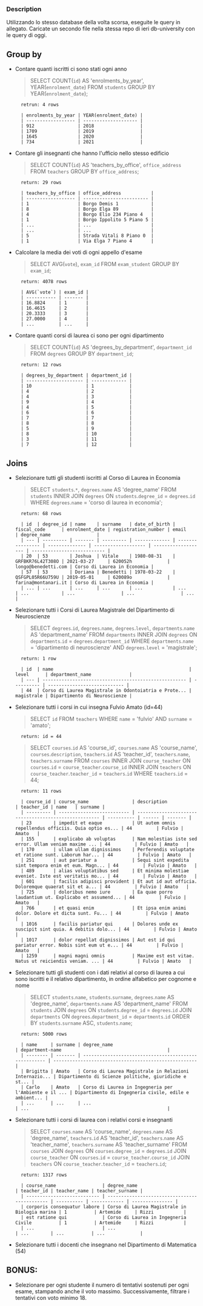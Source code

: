 ### Description

Utilizzando lo stesso database della volta scorsa, eseguite le query in allegato.
Caricate un secondo file nella stessa repo di ieri db-university con le query di oggi.


## Group by

- Contare quanti iscritti ci sono stati ogni anno

    > SELECT COUNT(`id`) AS 'enrolments_by_year', YEAR(`enrolment_date`) 
        FROM `students` 
        GROUP BY YEAR(`enrolment_date`);

        retrun: 4 rows

        | enrolments_by_year | YEAR(enrolment_date) |
        | ------------------ | -------------------- |
        | 912                | 2018                 |
        | 1709               | 2019                 |
        | 1645               | 2020                 |
        | 734                | 2021                 |


- Contare gli insegnanti che hanno l'ufficio nello stesso edificio

    > SELECT COUNT(`id`) AS 'teachers_by_office', `office_address`
        FROM `teachers`
        GROUP BY `office_address`;

        return: 29 rows

        | teachers_by_office | office_address           |
        | ------------------ | ------------------------ |
        | 1                  | Borgo Demis 1            |
        | 8                  | Borgo Elga 89            |
        | 4                  | Borgo Elio 234 Piano 4   |
        | 1                  | Borgo Ippolito 5 Piano 5 |
        | ...                | ...                      |
        | ...                | ...                      |
        | 5                  | Strada Vitali 8 Piano 0  |
        | 1                  | Via Elga 7 Piano 4       |


- Calcolare la media dei voti di ogni appello d'esame

    > SELECT AVG(`vote`), `exam_id` 
        FROM `exam_student` 
        GROUP BY `exam_id`;

        return: 4078 rows

        | AVG(`vote`) | exam_id |
        | ----------- | ------- |
        | 16.8824     | 1       |
        | 16.4615     | 2       |
        | 20.3333     | 3       |
        | 27.0000     | 4       |
        | ...         | ...     |


- Contare quanti corsi di laurea ci sono per ogni dipartimento

    > SELECT COUNT(`id`) AS 'degrees_by_department', `department_id`
        FROM `degrees`
        GROUP BY `department_id`;

        return: 12 rows

        | degrees_by_department | department_id |
        | --------------------- | ------------- |
        | 10                    | 1             |
        | 4                     | 2             |
        | 4                     | 3             |
        | 9                     | 4             |
        | 4                     | 5             |
        | 6                     | 6             |
        | 7                     | 7             |
        | 8                     | 8             |
        | 5                     | 9             |
        | 8                     | 10            |
        | 3                     | 11            |
        | 7                     | 12            |


## Joins

- Selezionare tutti gli studenti iscritti al Corso di Laurea in Economia

    > SELECT `students`.`*`, `degrees`.`name` AS 'degree_name' 
        FROM `students` 
        INNER JOIN `degrees` 
        ON `students`.`degree_id` = `degrees`.`id` 
        WHERE `degrees`.`name` = 'corso di laurea in economia';

        return: 68 rows

        | id  | degree_id | name    | surname   | date_of_birth | fiscal_code      | enrolment_date | registration_number | email               | degree_name                 |
        | --- | --------- | ------- | --------- | ------------- | ---------------- | -------------- | ------------------- | ------------------- | --------------------------- |
        | 20  | 53        | Joshua  | Vitale    | 1980-08-31    | GRFBKR76L42T308O | 2021-03-27     | 620052h             | longo@benedetti.com | Corso di Laurea in Economia |
        | 57  | 53        | Doriana | Benedetti | 1978-03-22    | QSFGPL05R66U759U | 2019-05-01     | 620089o             | farina@montanari.it | Corso di Laurea in Economia |
        | ... | ...       | ...     | ...       | ...           | ...              | ...            | ...                 | ...                 | ...                         |


- Selezionare tutti i Corsi di Laurea Magistrale del Dipartimento di Neuroscienze

    > SELECT `degrees`.`id`, `degrees`.`name`, `degrees`.`level`, `departments`.`name` AS 'department_name' 
        FROM `departments` 
        INNER JOIN `degrees` 
        ON `departments`.`id` = `degrees`.`department_id` 
        WHERE `departments`.`name` = 'dipartimento di neuroscienze' 
        AND `degrees`.`level` = 'magistrale';

        return: 1 row

        | id  | name                                                  | level      | department_name              |
        | --- | ----------------------------------------------------- | ---------- | ---------------------------- |
        | 44  | Corso di Laurea Magistrale in Odontoiatria e Prote... | magistrale | Dipartimento di Neuroscienze |


- Selezionare tutti i corsi in cui insegna Fulvio Amato (id=44)

    > SELECT `id` FROM `teachers` WHERE `name` = 'fulvio' AND `surname` = 'amato'; <!-- to check the teacher's id -->
        
        return: id = 44

    > SELECT `courses`.`id` AS 'course_id', `courses`.`name` AS 'course_name', `courses`.`description`, `teachers`.`id` AS 'teacher_id', `teachers`.`name`, `teachers`.`surname`
        FROM `courses` 
        INNER JOIN `course_teacher` 
        ON `courses`.`id` = `course_teacher`.`course_id` 
        INNER JOIN `teachers` 
        ON `course_teacher`.`teacher_id` = `teachers`.`id`
        WHERE `teachers`.`id` = 44;

        return: 11 rows

        | course_id	| course_name                | description                                           | teacher_id | name   | surname |
        | ---------	| -------------------------- | ----------------------------------------------------- | ---------- | ------ | ------- |
        | 23        | impedit et eaque           | Ut autem omnis repellendus officiis. Quia optio es... | 44         | Fulvio | Amato   |
        | 155       | explicabo ab voluptas      | Nam molestias iste sed error. Ullam veniam maxime ... | 44         | Fulvio | Amato   |
        | 170       | ullam ullam dignissimos    | Perferendis voluptate et ratione sunt. Laborum har... | 44         | Fulvio | Amato   |
        | 251       | aut pariatur a             | Sequi sint expedita sint tempora enim et eum. Magn... | 44         | Fulvio | Amato   |
        | 489       | alias voluptatibus sed     | Et minima molestiae eveniet. Iste est veritatis mo... | 44         | Fulvio | Amato   |
        | 601       | facilis adipisci provident | Et aut id aut officia. Doloremque quaerat sit et a... | 44         | Fulvio | Amato   |
        | 725       | doloribus nemo iure        | Ea quae porro laudantium ut. Explicabo et assumend... | 44         | Fulvio | Amato   |
        | 766       | et quasi enim              | Et ipsa enim animi dolor. Dolore et dicta sunt. Fu... | 44         | Fulvio | Amato   |
        | 1016      | facilis pariatur qui       | Dolores unde ex suscipit sint quia. A debitis dolo... | 44         | Fulvio | Amato   |
        | 1017      | dolor repellat dignissimos | Aut est id qui pariatur error. Nobis sint eum ut e... | 44         | Fulvio | Amato   |
        | 1259      | magni magni omnis          | Maxime est est vitae. Natus ut reiciendis veniam. ... | 44         | Fulvio | Amato   |


- Selezionare tutti gli studenti con i dati relativi al corso di laurea a cui sono iscritti e il relativo dipartimento, in ordine alfabetico per cognome e nome

    > SELECT `students`.`name`, `students`.`surname`, `degrees`.`name` AS 'degree_name', `departments`.`name` AS 'department_name'
        FROM `students` 
        JOIN `degrees` 
        ON `students`.`degree_id` = `degrees`.`id` 
        JOIN `departments` 
        ON `degrees`.`department_id` = `departments`.`id`
        ORDER BY `students`.`surname` ASC, `students`.`name`;

        return: 5000 rows

        | name     | surname | degree_name                                           | department-name                                       |
        | -------- | ------- | ----------------------------------------------------- | ----------------------------------------------------- |
        | Brigitta | Amato   | Corso di Laurea Magistrale in Relazioni Internazio... | Dipartimento di Scienze politiche, giuridiche e st... |
        | Carlo    | Amato   | Corso di Laurea in Ingegneria per l'Ambiente e il ... | Dipartimento di Ingegneria civile, edile e ambient... |
        | ...      | ...     | ...                                                   | ...                                                   |


- Selezionare tutti i corsi di laurea con i relativi corsi e insegnanti

    > SELECT `courses`.`name` AS 'course_name', `degrees`.`name` AS 'degree_name', `teachers`.`id` AS 'teacher_id', `teachers`.`name` AS 'teacher_name', `teachers`.`surname` AS 'teacher_surname'
        FROM `courses`
        JOIN `degrees`
        ON `courses`.`degree_id` = `degrees`.`id`
        JOIN `course_teacher`
        ON `courses`.`id` = `course_teacher`.`course_id`
        JOIN `teachers`
        ON `course_teacher`.`teacher_id` = `teachers`.`id`;

        return: 1317 rows

        | course_name                 | degree_name                                   | teacher_id | teacher_name | teacher_surname |
        | --------------------------- | --------------------------------------------- | ---------- | ------------ | --------------- |
        | corporis consequatur labore | Corso di Laurea Magistrale in Biologia marina | 1          | Artemide     | Rizzi           |
        | est ratione qui             | Corso di Laurea in Ingegneria Civile          | 1          | Artemide     | Rizzi           |
        | ...                         | ...                                           | ...        | ...          | ...             |


- Selezionare tutti i docenti che insegnano nel Dipartimento di Matematica (54)


## BONUS: 

- Selezionare per ogni studente il numero di tentativi sostenuti per ogni esame, stampando anche il voto massimo. Successivamente, filtrare i tentativi con voto minimo 18.